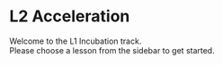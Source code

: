 # L2 Acceleration

Welcome to the L1 Incubation track.  
Please choose a lesson from the sidebar to get started.


